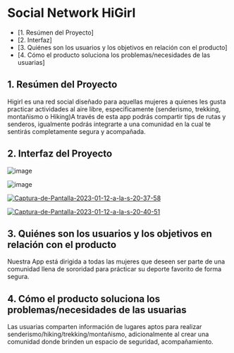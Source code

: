 # Social Network HiGirl

* [1. Resúmen del Proyecto]
* [2. Interfaz]
* [3. Quiénes son los usuarios y los objetivos en relación con el producto]
* [4. Cómo el producto soluciona los problemas/necesidades de las usuarias] 

## 1. Resúmen del Proyecto

Higirl es una red social diseñado para aquellas mujeres a quienes les gusta practicar actividades al aire libre, especificamente (senderismo, trekking, montañismo o Hiking)A través de esta app podrás compartir tips de rutas y senderos, igualmente podrás integrarte a una comunidad en la cual te sentirás completamente segura y acompañada.

## 2. Interfaz del Proyecto
![image](https://user-images.githubusercontent.com/113813482/211973101-0261775b-4c55-4b96-a6cc-b13f1120deab.png)



![image](https://user-images.githubusercontent.com/113813482/211973312-a9c54ba6-40f8-4696-9a8e-6f7ca1f49be9.png)

<a href="https://ibb.co/2P6gzwR"><img src="https://i.ibb.co/sQPyThc/Captura-de-Pantalla-2023-01-12-a-la-s-20-37-58.png" alt="Captura-de-Pantalla-2023-01-12-a-la-s-20-37-58" border="0"></a>

<a href="https://ibb.co/PTN07gt"><img src="https://i.ibb.co/pWx5tdn/Captura-de-Pantalla-2023-01-12-a-la-s-20-40-51.png" alt="Captura-de-Pantalla-2023-01-12-a-la-s-20-40-51" border="0"></a>

## 3. Quiénes son los usuarios y los objetivos en relación con el producto
Nuestra App está dirigida a todas las mujeres que deseen ser parte de una comunidad llena de sororidad para prácticar su deporte favorito de forma segura.

## 4. Cómo el producto soluciona los problemas/necesidades de las usuarias
Las usuarias comparten información de lugares aptos para realizar senderismo/hiking/trekking/montañismo, adicionalmente al crear una comunidad donde brinden un espacio de seguridad, acompañamiento. 

